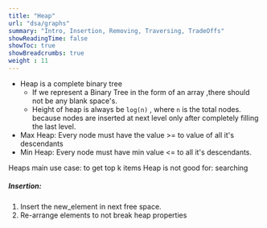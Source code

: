 ```yaml
---
title: "Heap"
url: "dsa/graphs"
summary: "Intro, Insertion, Removing, Traversing, TradeOffs" 
showReadingTime: false
showToc: true
showBreadcrumbs: true
weight : 11
---
```


- Heap is a complete binary tree
	- If we represent a Binary Tree in the form of an array ,there should not be any blank space's.
	 - Height of heap is always be `log(n)` , where `n` is the total nodes. because nodes are inserted at next level only after completely filling the last level.
 - Max Heap: Every node must have the value >= to value of all it's descendants
 - Min Heap: Every node must have min value <= to all it's descendants.
 
Heaps main use case: to get top k items
Heap is not good for: searching

##### Insertion:

1. Insert the new_element in next free space.
2. Re-arrange elements to not break heap properties


